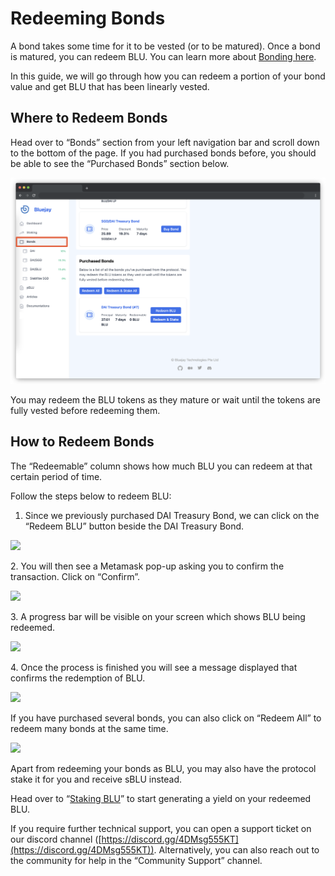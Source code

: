 # Redeeming Bonds

A bond takes some time for it to be vested (or to be matured). Once a bond is matured, you can redeem BLU. You can learn more about [Bonding here](https://docs.bluejay.finance/basics/bonding).

In this guide, we will go through how you can redeem a portion of your bond value and get BLU that has been linearly vested.

## Where to Redeem Bonds

Head over to “Bonds” section from your left navigation bar and scroll down to the bottom of the page. If you had purchased bonds before, you should be able to see the “Purchased Bonds” section below.

![](../../.gitbook/assets/redeem.png)

You may redeem the BLU tokens as they mature or wait until the tokens are fully vested before redeeming them.

## How to Redeem Bonds

The “Redeemable” column shows how much BLU you can redeem at that certain period of time.

Follow the steps below to redeem BLU:

1. Since we previously purchased DAI Treasury Bond, we can click on the “Redeem BLU” button beside the DAI Treasury Bond.

![](../../.gitbook/assets/redeem\_BLU.png)

2\. You will then see a Metamask pop-up asking you to confirm the transaction. Click on “Confirm”.

![](<../../.gitbook/assets/confirm\_metamask (1).png>)

3\. A progress bar will be visible on your screen which shows BLU being redeemed.

![](../../.gitbook/assets/reedem\_progress\_bar.png)

4\. Once the process is finished you will see a message displayed that confirms the redemption of BLU.

![](../../.gitbook/assets/redeemption\_done.png)

If you have purchased several bonds, you can also click on “Redeem All” to redeem many bonds at the same time.

![](../../.gitbook/assets/redeem\_all.png)

Apart from redeeming your bonds as BLU, you may also have the protocol stake it for you and receive sBLU instead.&#x20;

Head over to “[Staking BLU](staking-blu.md)” to start generating a yield on your redeemed BLU.

If you require further technical support, you can open a support ticket on our discord channel ([https://discord.gg/4DMsg555KT](https://discord.gg/4DMsg555KT)). Alternatively, you can also reach out to the community for help in the “Community Support” channel.
